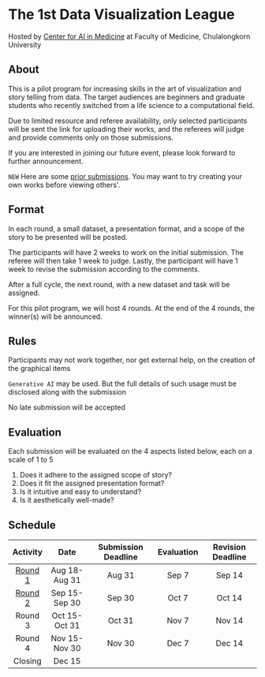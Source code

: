 # The 1st Data Visualization League
Hosted by [Center for AI in Medicine](https://aim.md.chula.ac.th/) at Faculty of Medicine, Chulalongkorn University

## About 
This is a pilot program for increasing skills in the art of visualization and story telling from data. The target audiences are beginners and graduate students who recently switched from a life science to a computational field.

Due to limited resource and referee availability, only selected participants will be sent the link for uploading their works, and the referees will judge and provide comments only on those submissions.

If you are interested in joining our future event, please look forward to further announcement.

`NEW` Here are some [prior submissions](https://github.com/cmb-chula/data-viz-league-pilot/blob/main/gallery.md). You may want to try creating your own works before viewing others'.

## Format
In each round, a small dataset, a presentation format, and a scope of the story to be presented will be posted.

The participants will have 2 weeks to work on the initial submission. The referee will then take 1 week to judge. Lastly, the participant will have 1 week to revise the submission according to the comments.

After a full cycle, the next round, with a new dataset and task will be assigned.

For this pilot program, we will host 4 rounds. At the end of the 4 rounds, the winner(s) will be announced.

## Rules
Participants may not work together, nor get external help, on the creation of the graphical items

`Generative AI` may be used. But the full details of such usage must be disclosed along with the submission

No late submission will be accepted

## Evaluation
Each submission will be evaluated on the 4 aspects listed below, each on a scale of 1 to 5
1. Does it adhere to the assigned scope of story?
2. Does it fit the assigned presentation format?
3.	Is it intuitive and easy to understand?
4.	Is it aesthetically well-made?

## Schedule
|  Activity |  Date  |  Submission Deadline  |  Evaluation  |  Revision Deadline  |
|  :-:  |  :-:  |  :-:  |  :-:  |  :-:  |
|  [Round 1](https://github.com/cmb-chula/data-viz-league-pilot/blob/main/round1.md)   |  Aug 18-Aug 31   |  Aug 31   |   Sep 7  |  Sep 14   |
|  [Round 2](https://github.com/cmb-chula/data-viz-league-pilot/blob/main/round2.md)   |  Sep 15-Sep 30   |  Sep 30   |   Oct 7  |  Oct 14   |
|  Round 3   |  Oct 15-Oct 31   |  Oct 31   |   Nov 7  |  Nov 14   |
|  Round 4   |  Nov 15-Nov 30   |  Nov 30   |   Dec 7  |  Dec 14   |
|  Closing   |  Dec 15   |     |     |     |
